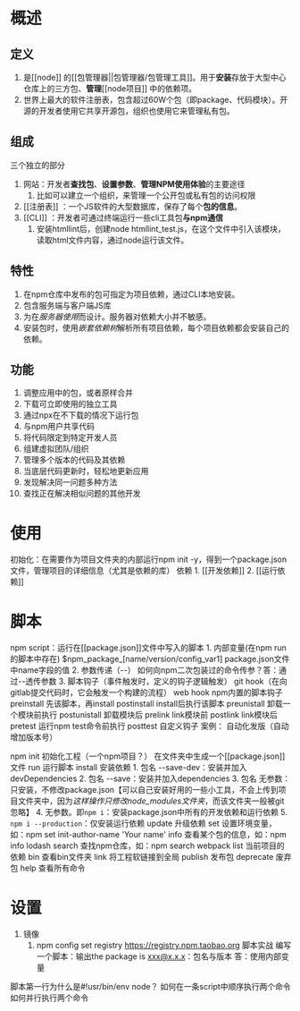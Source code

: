 # 概述
## 定义
1. 是[[node]] 的[[包管理器||包管理器/包管理工具]]。用于**安装**存放于大型中心仓库上的三方包、**管理**[[node项目]] 中的依赖项。
2. 世界上最大的软件注册表，包含超过60W个包（即package、代码模块）。开源的开发者使用它共享开源包，组织也使用它来管理私有包。
## 组成
三个独立的部分
1. 网站：开发者**查找包**、**设置参数**、**管理NPM使用体验**的主要途径
	1. 比如可以建立一个组织，来管理一个公开包或私有包的访问权限
2. [[注册表]] ：一个JS软件的大型数据库，保存了每个**包的信息**。
3. [[CLI]] ：开发者可通过终端运行一些cli工具包**与npm通信** 
	1. 安装htmllint后，创建node htmllint_test.js，在这个文件中引入该模块，读取html文件内容，通过node运行该文件。
## 特性
1. 在npm仓库中发布的包可指定为项目依赖，通过CLI本地安装。
2. 包含服务端与客户端JS库
3. 为在*服务器使用*而设计。服务器对依赖大小并不敏感。
4. 安装包时，使用*嵌套依赖树*解析所有项目依赖，每个项目依赖都会安装自己的依赖。
## 功能
1. 调整应用中的包，或者原样合并
3. 下载可立即使用的独立工具
4. 通过npx在不下载的情况下运行包
5. 与npm用户共享代码
6. 将代码限定到特定开发人员
7. 组建虚拟团队/组织
8. 管理多个版本的代码及其依赖
9. 当底层代码更新时，轻松地更新应用
10. 发现解决同一问题多种方法
11. 查找正在解决相似问题的其他开发
# 使用
初始化：在需要作为项目文件夹的内部运行npm init -y，得到一个package.json文件，管理项目的详细信息（尤其是依赖的库）
依赖
	1. [[开发依赖]] 
	2. [[运行依赖]] 
# 脚本
npm script：运行在[[package.json]]文件中写入的脚本
	1. 内部变量(在npm run 的脚本中存在)
		$npm_package_[name/version/config_var1]  package.json文件中name字段的值
	2. 参数传递（--）
		如何向npm二次包装过的命令传参？答：通过--透传参数
	3. 脚本钩子（事件触发时，定义的钩子逻辑触发）
		git hook（在向gitlab提交代码时，它会触发一个构建的流程）
		web hook
		npm内置的脚本钩子
			preinstall  先该脚本，再install
			postinstall  install后执行该脚本
			preunistall  卸载一个模块前执行
			postunistall  卸载模块后 
			prelink link模块前
			postlink link模块后
			pretest  运行npm test命令前执行
			posttest
		自定义钩子
			案例：
				自动化发版（自动增加版本号）


npm
	init 初始化工程（一个npm项目？）
		在文件夹中生成一个[[package.json]]文件
	run 运行脚本
	install 安装依赖
		1. 包名 --save-dev：安装并加入devDependencies
		2. 包名 --save：安装并加入dependencies
		3. 包名 无参数：只安装，不修改package.json【可以自己安装好用的一些小工具，不会上传到项目文件夹中，因为*这样操作只修改node_modules文件夹*，而该文件夹一般被git忽略】
		4. 无参数。即`npm i`：安装package.json中所有的开发依赖和运行依赖
		5. `npm i --production`：仅安装运行依赖
	update 升级依赖
	set 设置环境变量，如：npm set init-author-name 'Your name'
	info 查看某个包的信息，如：npm info lodash
	search 查找npm仓库，如：npm search webpack
	list 当前项目的依赖
	bin 查看bin文件夹
	link 将工程软链接到全局
	publish 发布包
	deprecate 废弃包
	help 查看所有命令
# 设置
1. 镜像
	1. npm config set registry https://registry.npm.taobao.org 
脚本实战
编写一个脚本：输出the package is xxx@x.x.x：包名与版本
答：使用内部变量

脚本第一行为什么是#!usr/bin/env node？
如何在一条script中顺序执行两个命令
如何并行执行两个命令